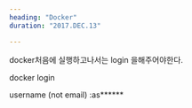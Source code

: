 ```yaml
---
heading: "Docker"
duration: "2017.DEC.13"

---
```


docker처음에 실행하고나서는 login 을해주어야한다.

docker login

username (not email) :as******
